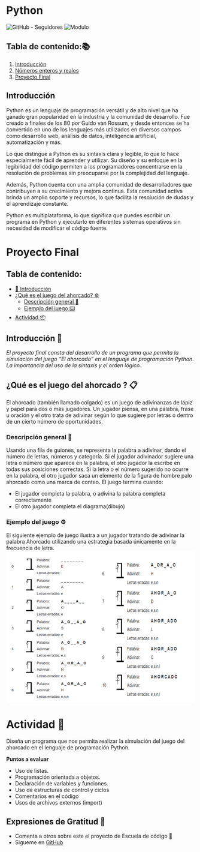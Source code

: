 # Python

![GitHub - Seguidores][a]
![Modulo][b]

## Tabla de contenido:📚

1. [Introducción][0]
1. [Números enteros y reales][1]
1. [Proyecto Final][p]

## Introducción

Python es un lenguaje de programación versátil y de alto nivel que ha ganado gran popularidad en la industria y la comunidad de desarrollo. Fue creado a finales de los 80 por Guido van Rossum, y desde entonces se ha convertido en uno de los lenguajes más utilizados en diversos campos como desarrollo web, análisis de datos, inteligencia artificial, automatización y más.

Lo que distingue a Python es su sintaxis clara y legible, lo que lo hace especialmente fácil de aprender y utilizar. Su diseño y su enfoque en la legibilidad del código permiten a los programadores concentrarse en la resolución de problemas sin preocuparse por la complejidad del lenguaje.

Además, Python cuenta con una amplia comunidad de desarrolladores que contribuyen a su crecimiento y mejora continua. Esta comunidad activa brinda un amplio soporte y recursos, lo que facilita la resolución de dudas y el aprendizaje constante.

Python es multiplataforma, lo que significa que puedes escribir un programa en Python y ejecutarlo en diferentes sistemas operativos sin necesidad de modificar el código fuente.

# Proyecto Final
## Tabla de contenido:
- [🚀 Introducción][i]
- [¿Qué es el juego del ahorcado? ⚙️][ii]
    - [Descripción general 🔩][iii]
    - [Ejemplo del juego ⌨️][iv]
- [Actividad 📦][v]

## Introducción 🚀

_El proyecto final consta del desarrollo de un programa que permita la simulación del juego “El ahorcado” en el lenguaje de programación Python. La importancia del uso de la sintaxis y el orden lógico._
## ¿Qué es el juego del ahorcado ? 📋

El ahorcado (también llamado colgado) es un juego de adivinanzas de lápiz y papel para dos o más jugadores. Un jugador piensa, en una palabra, frase u oración y el otro trata de adivinar según lo que sugiere por letras o dentro de un cierto número de oportunidades.

### Descripción general 🔧

Usando una fila de guiones, se representa la palabra a adivinar, dando el número de letras, números y categoría. Si el jugador adivinador sugiere una letra o número que aparece en la palabra, el otro jugador la escribe en todas sus posiciones correctas. Si la letra o el número sugerido no ocurre en la palabra, el otro jugador saca un elemento de la figura de hombre palo ahorcado como una marca de conteo. El juego termina cuando:
* El jugador completa la palabra, o adivina la palabra completa correctamente
* El otro jugador completa el diagrama(dibujo)


### Ejemplo del juego ⚙️

El siguiente ejemplo de juego ilustra a un jugador tratando de adivinar la palabra Ahorcado utilizando una estrategia basada únicamente en la frecuencia de letra.
![EjemploAhorcado](ahorcado.png "Ahorcado")

# Actividad 🔩
Diseña un programa que nos permita realizar la simulación del juego del ahorcado en el lenguaje de programación Python.

__Puntos a evaluar__
* Uso de listas.
* Programación orientada a objetos.
* Declaración de variables y funciones.
* Uso de estructuras de control y ciclos
* Comentarios en el código
* Usos de archivos externos (import)   

## Expresiones de Gratitud 🎁
* Comenta a otros sobre este el proyecto de Escuela de código 📢
* Sigueme en [GitHub](https://github.com/Alfonso6z)

[a]: https://img.shields.io/github/followers/Alfonso6z?style=social
[b]: https://img.shields.io/badge/Alfonso6z-Modulo_4-green
[p]:#proyecto-final
[i]:#introducción-🚀
[ii]:#¿qué-es-el-juego-del-ahorcado--📋

[iii]:#descripción-general-🔧
[iv]:#ejemplo-del-juego-⚙️
[v]:#actividad-🔩
[0]: #introducción
[1]:1_numeros_enteros_y_reales
[2]:2_operadores_aritmeticos/